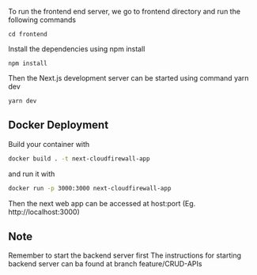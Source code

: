 To run the frontend end server, we go to frontend directory and run the following commands
```
cd frontend
```

Install the dependencies using npm install
```
npm install
```

Then the Next.js development server can be started using command yarn dev

```
yarn dev
```

## Docker Deployment
Build your container with 
```bash
docker build . -t next-cloudfirewall-app
```
 and run it with 
 ```bash 
 docker run -p 3000:3000 next-cloudfirewall-app
 ```
 Then the next web app can be accessed at host:port (Eg.  http://localhost:3000)


## Note
Remember to start the backend server first
The instructions for starting backend server can ba found at branch feature/CRUD-APIs